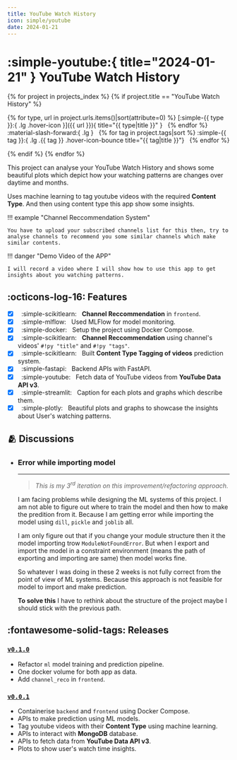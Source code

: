 ```yaml
---
title: YouTube Watch History
icon: simple/youtube
date: 2024-01-21
---
```


# :simple-youtube:{ title="2024-01-21" } YouTube Watch History

<p align="center" markdown>

{% for project in projects_index %}
{% if project.title == "YouTube Watch History" %}

{% for type, url in project.urls.items()|sort(attribute=0) %} [:simple-{{ type }}:{ .lg .hover-icon }]({{ url }}){ title="{{ type|title }}" } &nbsp; {% endfor %} :material-slash-forward:{ .lg } &nbsp;
{% for tag in project.tags|sort %} :simple-{{ tag }}:{ .lg .{{ tag }} .hover-icon-bounce title="{{ tag|title }}"} &nbsp; {% endfor %}

{% endif %}
{% endfor %}

</p>

This project can analyse your YouTube Watch History and shows some beautiful plots which depict how your watching patterns are changes over daytime and months.

Uses machine learning to tag youtube videos with the required **Content Type**. And then using content type this app show some insights.

!!! example "Channel Reccommendation System"

    You have to upload your subscribed channels list for this then, try to analyse channels to recommend you some similar channels which make similar contents.

!!! danger "Demo Video of the APP"

    I will record a video where I will show how to use this app to get insights about you watching patterns.

## :octicons-log-16: Features

- [x] &nbsp; :simple-scikitlearn: &nbsp; **Channel Reccommendation** in `frontend`.
- [x] &nbsp; :simple-mlflow: &nbsp; Used MLFlow for model monitoring.
- [x] &nbsp; :simple-docker: &nbsp; Setup the project using Docker Compose.
- [x] &nbsp; :simple-scikitlearn: &nbsp; **Channel Reccommendation** using channel's videos' `#!py "title"` and `#!py "tags"`.
- [x] &nbsp; :simple-scikitlearn: &nbsp; Built **Content Type Tagging of videos** prediction system.
- [x] &nbsp; :simple-fastapi: &nbsp; Backend APIs with FastAPI.
- [x] &nbsp; :simple-youtube: &nbsp; Fetch data of YouTube videos from **YouTube Data API v3**.
- [x] &nbsp; :simple-streamlit: &nbsp; Caption for each plots and graphs which describe them.
- [x] &nbsp; :simple-plotly: &nbsp; Beautiful plots and graphs to showcase the insights about User's watching patterns.

## :people_hugging: Discussions

<div class="grid cards" markdown>

  - ### **Error while importing model**

    ---

    > _This is my 3<sup>rd</sup> iteration on this improvement/refactoring approach._

    I am facing problems while designing the ML systems of this project. I am not able to figure out where to train the model and then how to make the predition from it. Because I am getting error while importing the model using `dill`, `pickle` and `joblib` all.

    I am only figure out that if you change your module structure then it the model importing trow `ModuleNotFoundError`. But when I export and import the model in a constraint environment (means the path of exporting and importing are same) then model works fine.

    So whatever I was doing in these 2 weeks is not fully correct from the point of view of ML systems. Because this approach is not feasible for model to import and make prediction.

    **To solve this** I have to rethink about the structure of the project maybe I should stick with the previous path.

</div>

## :fontawesome-solid-tags: Releases

### [**`v0.1.0`**](https://github.com/arv-anshul/yt-watch-history/releases/tag/v0.1.0)

- Refactor `ml` model training and prediction pipeline.
- One docker volume for both app as data.
- Add `channel_reco` in `frontend`.

### [**`v0.0.1`**](https://github.com/arv-anshul/yt-watch-history/releases/tag/v0.0.1)

- Containerise `backend` and `frontend` using Docker Compose.
- APIs to make prediction using ML models.
- Tag youtube videos with their **Content Type** using machine learning.
- APIs to interact with **MongoDB** database.
- APIs to fetch data from **YouTube Data API v3**.
- Plots to show user's watch time insights.
